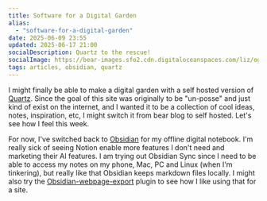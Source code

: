 ```yaml
---
title: Software for a Digital Garden
alias:
  - "software-for-a-digital-garden"
date: 2025-06-09 23:55
updated: 2025-06-17 21:00
socialDescription: Quartz to the rescue!
socialImage: https://bear-images.sfo2.cdn.digitaloceanspaces.com/liz/og-image.webp
tags: articles, obsidian, quartz
---
```


I might finally be able to make a digital garden with a self hosted version of [Quartz](https://quartz.jzhao.xyz/). Since the goal of this site was originally to be "un-posse" and just kind of exist on the internet, and I wanted it to be a collection of cool ideas, notes, inspiration, etc, I might switch it from bear blog to self hosted. Let's see how I feel this week. 

For now, I've switched back to [Obsidian](https://obsidian.md/) for my offline digital notebook. I'm really sick of seeing Notion enable more features I don't need and marketing their AI features. I am trying out Obsidian Sync since I need to be able to access my notes on my phone, Mac, PC and Linux (when I'm tinkering), but really like that Obsidian keeps markdown files locally. I might also try the [Obsidian-webpage-export](https://github.com/KosmosisDire/obsidian-webpage-export/) plugin to see how I like using that for a site.